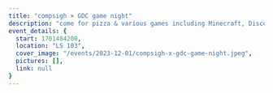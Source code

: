 ```yaml
---
title: "compsigh × GDC game night"
description: "come for pizza & various games including Minecraft, Discord games, amogus, and more! hosted in collaboration with our friends at Game Design Club <3"
event_details: {
  start: 1701484200,
  location: "LS 103",
  cover_image: "/events/2023-12-01/compsigh-x-gdc-game-night.jpeg",
  pictures: [],
  link: null
}
---
```

